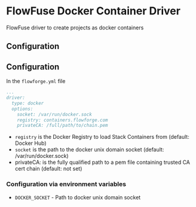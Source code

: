 # FlowFuse Docker Container Driver

FlowFuse driver to create projects as docker containers

## Configuration

## Configuration

In the `flowforge.yml` file

```yaml
...
driver:
  type: docker
  options:
    socket: /var/run/docker.sock
    registry: containers.flowforge.com
    privateCA: /full/path/to/chain.pem
```

 - `registry` is the Docker Registry to load Stack Containers from (default: Docker Hub)
 - `socket` is the path to the docker unix domain socket (default: /var/run/docker.sock)
 - privateCA: is the fully qualified path to a pem file containing trusted CA cert chain (default: not set)

### Configuration via environment variables

 - `DOCKER_SOCKET` - Path to docker unix domain socket
